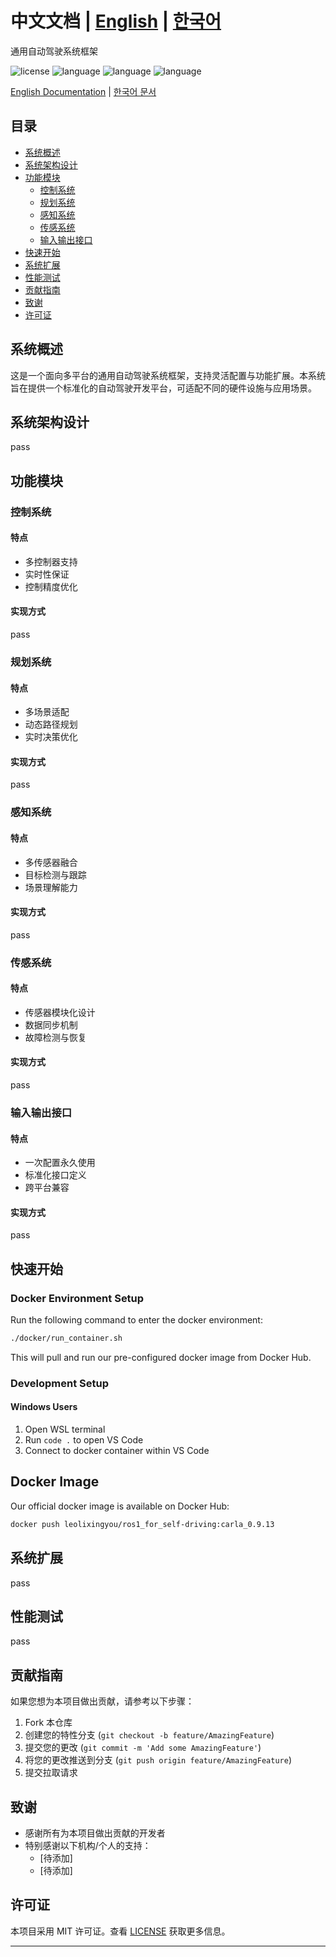 # 中文文档 | [English](../README.md) | [한국어](./README_KR.md)
通用自动驾驶系统框架

![license](https://img.shields.io/badge/license-MIT-blue.svg)
![language](https://img.shields.io/badge/language-English-blue.svg)
![language](https://img.shields.io/badge/language-English-red.svg)
![language](https://img.shields.io/badge/language-한국어-red.svg)

[English Documentation](./docs/README_EN.md) | [한국어 문서](./docs/README_KR.md)

## 目录
- [系统概述](#系统概述)
- [系统架构设计](#系统架构设计)
- [功能模块](#功能模块)
  - [控制系统](#控制系统)
  - [规划系统](#规划系统)
  - [感知系统](#感知系统)
  - [传感系统](#传感系统)
  - [输入输出接口](#输入输出接口)
- [快速开始](#快速开始)
- [系统扩展](#系统扩展)
- [性能测试](#性能测试)
- [贡献指南](#贡献指南)
- [致谢](#致谢)
- [许可证](#许可证)

## 系统概述
这是一个面向多平台的通用自动驾驶系统框架，支持灵活配置与功能扩展。本系统旨在提供一个标准化的自动驾驶开发平台，可适配不同的硬件设施与应用场景。

## 系统架构设计
pass

## 功能模块

### 控制系统
#### 特点
- 多控制器支持
- 实时性保证
- 控制精度优化
#### 实现方式
pass

### 规划系统
#### 特点
- 多场景适配
- 动态路径规划
- 实时决策优化
#### 实现方式
pass

### 感知系统
#### 特点
- 多传感器融合
- 目标检测与跟踪
- 场景理解能力
#### 实现方式
pass

### 传感系统
#### 特点
- 传感器模块化设计
- 数据同步机制
- 故障检测与恢复
#### 实现方式
pass

### 输入输出接口
#### 特点
- 一次配置永久使用
- 标准化接口定义
- 跨平台兼容
#### 实现方式
pass

## 快速开始
### Docker Environment Setup

Run the following command to enter the docker environment:
```bash
./docker/run_container.sh
```
This will pull and run our pre-configured docker image from Docker Hub.

### Development Setup

#### Windows Users
1. Open WSL terminal
2. Run `code .` to open VS Code
3. Connect to docker container within VS Code

## Docker Image

Our official docker image is available on Docker Hub:
```bash
docker push leolixingyou/ros1_for_self-driving:carla_0.9.13
```


## 系统扩展
pass

## 性能测试
pass

## 贡献指南
如果您想为本项目做出贡献，请参考以下步骤：
1. Fork 本仓库
2. 创建您的特性分支 (`git checkout -b feature/AmazingFeature`)
3. 提交您的更改 (`git commit -m 'Add some AmazingFeature'`)
4. 将您的更改推送到分支 (`git push origin feature/AmazingFeature`)
5. 提交拉取请求

## 致谢
- 感谢所有为本项目做出贡献的开发者
- 特别感谢以下机构/个人的支持：
  - [待添加]
  - [待添加]

## 许可证
本项目采用 MIT 许可证。查看 [LICENSE](LICENSE) 获取更多信息。

---